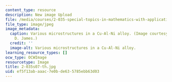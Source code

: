 ```yaml
---
content_type: resource
description: New image Upload
file: /media/courses/2-035-special-topics-in-mathematics-with-applications-linear-algebra-and-the-calculus-of-variations-spring-2007/ef5f13abaaac7e0bde635785ebb63d03_2-035s07-th.jpg
file_type: image/jpeg
image_metadata:
  caption: Various microstructures in a Cu-Al-Ni alloy. (Image courtesy of Prof. Richard
    D. James.)
  credit: ''
  image-alt: Various microstructures in a Cu-Al-Ni alloy.
learning_resource_types: []
ocw_type: OCWImage
resourcetype: Image
title: 2-035s07-th.jpg
uid: ef5f13ab-aaac-7e0b-de63-5785ebb63d03
---
```

